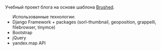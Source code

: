 Учебный проект блога на основе шаблона <a href="http://www.alessioatzeni.com/blog/brushed-template/">Brushed</a>.

<ul>Использованные технологии:
  <li>Django Framework + packages (sorl-thumbnail, geoposition, grappelli, filebrowser, tinymce)</li>
  <li>Bootstrap</li>
  <li>jQuery</li>
  <li>yandex.map API</li>
  </ul>
